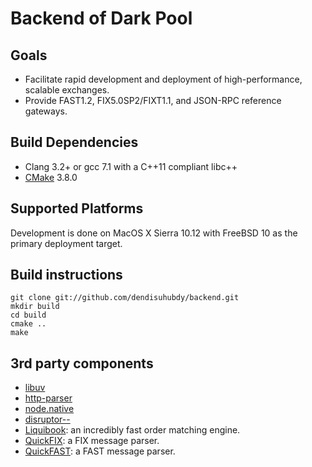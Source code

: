 Backend of Dark Pool
============

## Goals
* Facilitate rapid development and deployment of high-performance, scalable exchanges.
* Provide FAST1.2, FIX5.0SP2/FIXT1.1, and JSON-RPC reference gateways.

## Build Dependencies
* Clang 3.2+ or gcc 7.1 with a C++11 compliant libc++
* [CMake](http://www.cmake.org) 3.8.0

## Supported Platforms

Development is done on MacOS X Sierra 10.12 with FreeBSD 10 as the primary deployment target.

## Build instructions

    git clone git://github.com/dendisuhubdy/backend.git
    mkdir build
    cd build
    cmake ..
    make 

## 3rd party components

* [libuv](https://github.com/joyent/libuv)
* [http-parser](https://github.com/joyent/http-parser)  
* [node.native](https://github.com/d5/node.native)
* [disruptor--](https://github.com/fsaintjacques/disruptor--)
* [Liquibook](https://github.com/objectcomputing/liquibook): an incredibly fast order matching engine.
* [QuickFIX](http://www.quickfixengine.org/): a FIX message parser. 
* [QuickFAST](https://code.google.com/p/quickfast/): a FAST message parser.

